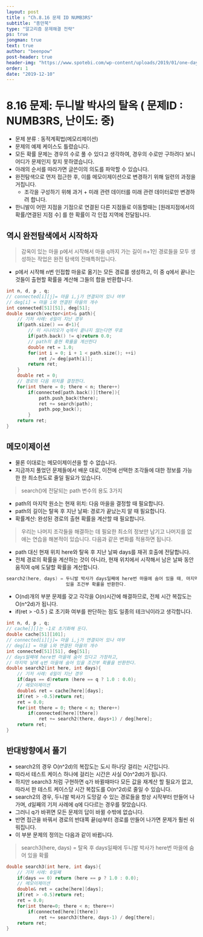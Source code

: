 ```yaml
---
layout: post
title : "Ch.8.16 문제 ID NUMB3RS"
subtitle: "종만북"
type: "알고리즘 문제해결 전략"
ps: true
jongman: true
text: true
author: "beenpow"
post-header: true
header-img: "https://www.spotebi.com/wp-content/uploads/2019/01/one-day-day-one-workout-motivation-spotebi.jpg"
order: 1
date: "2019-12-10"
---
```


# 8.16 문제: 두니발 박사의 탈옥 ( 문제ID : NUMB3RS, 난이도: 중)
[algo]: <https://algospot.com/judge/problem/read/NUMB3RS>
- 문제 분류 : 동적계획법(메모리제이션)
- 문제의 예제 케이스도 틀렸습니다.
- 모든 확률 문제는 경우의 수로 풀 수 있다고 생각하여, 경우의 수로만 구하려다 보니 어디가 문제인지
  찾지 못하였습니다.
- 아래의 순서를 따라가면 글쓴이의 의도를 파악할 수 있습니다.
- 완전탐색으로 먼저 접근한 후, 이를 메모이제이션으로 변경하기 위해 일련의 과정을 거칩니다.
    - 조각을 구성하기 위해 과거 + 미래 관련 데이터를 미래 관련 데이터로만 변경하려 합니다.
- 한니발이 어떤 지점을 기점으로 연결된 다른 지점들로 이동할때는 [원래지점에서의 확률/연결된 지점 수] 를 한 확률이 각 인접 지역에 전달됩니다.

## 역시 완전탐색에서 시작하자

> 감옥이 있는 마을 p에서 시작해서 마을 q까지 가는 길이 n+1인 경로들을 모두 생성하는 작업은 완전
> 탐색의 전매특허입니다.
- p에서 시작해 n번 인접합 마을로 옮기는 모든 경로를 생성하고, 이 중 q에서 끝나는 것들이 출현할
  확률을 계산해 그들의 합을 반환합니다.

```cpp
int n, d, p , q;
// connected[i][j]= 마을 i,j가 연결되어 있나 여부
// deg[i] = 마을 i와 연결된 마을의 개수
int connected[51][51], deg[51];
double search(vector<int>& path){
    // 기저 사례: d일이 지난 경우
    if(path.size() == d+1){
        // 이 시나리오가 q에서 끝나지 않는다면 무효
        if(path.back() != q)return 0.0;
        // path의 출현 확률을 계산한다
        double ret = 1.0;
        for(int i = 0; i + 1 < path.size(); ++i)
            ret /= deg[path[i]];
        return ret;
    }
    double ret = 0;
    // 경로의 다음 위치를 결정한다.
    for(int there = 0; there < n; there++)
        if(connected[path.back()][there]){
            path.push_back(there);
            ret += search(path);
            path.pop_back();
        }
    return ret;
}
```

## 메모이제이션
- 물론 이대로는 메모이제이션을 할 수 없습니다.
- 지금까지 풀었던 문제들에서 배운 대로, 이전에 선택한 조각들에 대한 정보를 가능한 한 최소한도로 줄일
  필요가 있습니다.

> search()에 전달되는 path 변수의 용도 3가지
- path의 마지막 원소는 현재 위치: 다음 마을을 결정할 때 필요합니다.
- path의 길이는 탈옥 후 지난 날짜: 경로가 끝났는지 알 때 필요합니다.
- 확률계산: 완성된 경로의 출현 확률을 계산할 때 필요합니다.

> 우리는 나머지 조각들을 해결하는 데 필요한 최소의 정보만 남기고 나머지를 없애는 연습을 해본적이
> 있습니다. 다음과 같은 변화를 적용하면 됩니다.
- path 대신 현재 위치 here와 탈옥 후 지난 날짜 days를 재귀 호출에 전달합니다.
- 전체 경로의 확률을 계산하는 것이 아니라, 현재 위치에서 시작해서 남은 날짜 동안 움직여 q에 도달할
  확률을 계산합니다.

```cpp
search2(here, days) = 두니발 박사가 days일째에 here번 마을에 숨어 있을 때, 마지막 날에 q번 마을에
                      있을 조건부 확률을 반환한다.
```

- O(nd)개의 부분 문제를 갖고 각각을 O(n)시간에 해결하므로, 전체 시간 복잡도는 O(n^2d)가 됩니다.
- if(ret > -0.5 ) 로 초기화 여부를 판단하는 점도 일종의 테크닉이라고 생각합니다.

```cpp
int n, d, p , q;
// cache[][]는 -1로 초기화해 둔다.
double cache[51][101];
// connected[i][j]= 마을 i,j가 연결되어 있나 여부
// deg[i] = 마을 i와 연결된 마을의 개수
int connected[51][51], deg[51];
// days일째에 here번 마을에 숨어 있다고 가정하고,
// 마지막 날에 q번 마을에 숨어 있을 조건부 확률을 반환한다.
double search2(int here, int days){
    // 기저 사례: d일이 지난 경우
    if(days == d)return (here == q ? 1.0 : 0.0);
    // 메모이제이션
    double& ret = cache[here][days];
    if(ret > -0.5)return ret;
    ret = 0.0;
    for(int there = 0; there < n; there++)
        if(connected[here][there])
            ret += search2(there, days+1) / deg[here];
    return ret;
}
```

## 반대방향에서 풀기

- search2의 경우 O(n^2d)의 복잡도는 도시 하나당 걸리는 시간입니다.
- 따라서 테스트 케이스 하나에 걸리는 시간은 사실  O(n^2dt)가 됩니다.
- 하지만 search3 처럼 구현하면 q가 바뀔때마다 모든 값을 재계산 할 필요가 없고, 따라서 한 테스트
  케이스당 시간 복잡도를 O(n^2d)로 줄일 수 있습니다.
- search2의 경우, 두니발 박사가 도망갈 수 있는 경로들을 항상 시작부터 만들어 나가며, d일째의 기저
  사례에 q에 다다르는 경우를 찾았습니다.
- 그러니 q가 바뀌면 모든 문제의 답이 바뀔 수밖에 없습니다.
- 반면 접근을 바꿔서 경로의 반대쪽 끝(q)부터 경로를 만들어 나가면 문제가 훨씬 쉬워집니다.
- 이 부분 문제의 정의는 다음과 같이 바뀝니다.
> search3(here, days) = 탈옥 후 days일째에 두니발 박사가 here번 마을에 숨어 있을 확률


```cpp
double search3(int here, int days){
    // 기저 사례: 0일째
    if(days == 0) return (here == p ? 1.0 : 0.0);
    // 메모이제이션
    double& ret = cache[here][days];
    if(ret > -0.5)return ret;
    ret = 0.0;
    for(int there=0; there < n; there++)
        if(connected[here][there])
            ret += search3(there, days-1) / deg[there];
    return ret;
}
```
